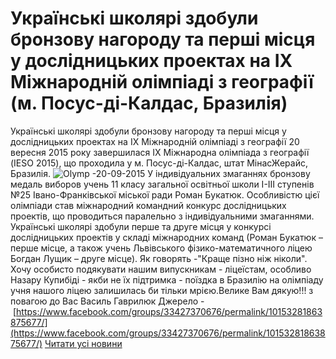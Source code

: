 
# Українські школярі здобули бронзову нагороду та перші місця у дослідницьких проектах на ІХ Міжнародній олімпіаді з географії (м. Посус-ді-Калдас, Бразилія)
Українські школярі здобули бронзову нагороду та перші місця у дослідницьких проектах на ІХ Міжнародній олімпіаді з географії
20 вересня 2015 року завершилася ІХ Міжнародна олімпіада з географії (IESO 2015), що проходила у м. Посус-ді-Калдас, штат МінасЖерайс, Бразилія.
![Olymp -20-09-2015](/images/українські-школярі-здобули-бронзову-нагороду-та-перші-місця/olymp-20-09-2015.jpg)
У індивідуальних змаганнях бронзову медаль виборов учень 11 класу загальної освітньої школи І-ІІІ ступенів №25 Івано-Франківської міської ради Роман Букатюк.
Особливістю цієї олімпіади став міжнародний командний конкурс дослідницьких проектів, що проводиться паралельно з індивідуальними змаганнями. Українські школярі здобули перше та друге місця у конкурсі дослідницьких проектів у складі міжнародних команд (Роман Букатюк – перше місце, а також учень Львівського фізико-математичного ліцею Богдан Лущик – друге місце).
Як говорять -"Краще пізно ніж ніколи". Хочу особисто подякувати нашим випускникам - ліцеїстам, особливо Назару Купибіді - якби не їх підтримка - поїздка в Бразилію на олімпіаду учня нашого ліцею залишилась би тільки мрією.Велике Вам дякую!!!
з повагою до Вас
Василь Гаврилюк
Джерело - [https://www.facebook.com/groups/33427370676/permalink/10153281863875677/](https://www.facebook.com/groups/33427370676/permalink/10153281863875677/)
[Читати усі новини](/news)
       